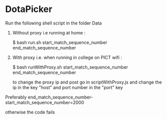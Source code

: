 # DotaPicker

Run the following shell script in the folder Data

1) Without proxy i.e running at home :  

	$ bash run.sh start_match_sequence_number end_match_sequence_number

2) With proxy i.e. when running in college on PICT wifi : 

	$ bash runWithProxy.sh start_match_sequence_number end_match_sequence_number

	to change the proxy ip and post go in scriptWithProxy.js and change the ip in the key "host" and port number in the "port" key

Preferably end_match_sequence_number-start_match_sequence_number=2000

otherwise the code fails

